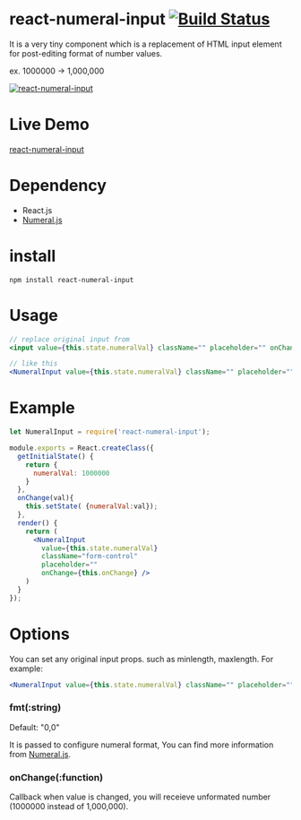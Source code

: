# react-numeral-input [![Build Status](https://api.travis-ci.org/blackbing/react-numeral-input.svg?branch=master)](https://travis-ci.org/blackbing/react-numeral-input)

It is a very tiny component which is a replacement of HTML input element for post-editing format of number values.

ex. 1000000 -> 1,000,000

[![react-numeral-input](http://i.imgur.com/7eUVb7z.gif)](http://i.imgur.com/7eUVb7z.gif)

# Live Demo

[react-numeral-input](http://blackbing.github.io/react-numeral-input/)

# Dependency

* React.js
* [Numeral.js](http://numeraljs.com/)

# install

```shell
npm install react-numeral-input
```

# Usage

```jsx
// replace original input from
<input value={this.state.numeralVal} className="" placeholder="" onChange={this.onChange} />

// like this
<NumeralInput value={this.state.numeralVal} className="" placeholder="" onChange={this.onChange} />
```

# Example

```jsx
let NumeralInput = require('react-numeral-input');

module.exports = React.createClass({
  getInitialState() {
    return {
      numeralVal: 1000000
    }
  },
  onChange(val){
    this.setState( {numeralVal:val});
  },
  render() {
    return (
      <NumeralInput
        value={this.state.numeralVal}
        className="form-control"
        placeholder=""
        onChange={this.onChange} />
    )
  }
});
```


# Options
You can set any original input props. such as minlength, maxlength. For example:

```jsx
<NumeralInput value={this.state.numeralVal} className="" placeholder="" onChange={this.onChange} minLength={2} maxLength={10}/>
```

### fmt(:string)

Default: "0,0"

It is passed to configure numeral format, You can find more information from [Numeral.js](http://numeraljs.com/).

### onChange(:function)

Callback when value is changed, you will receieve unformated number (1000000 instead of 1,000,000).
